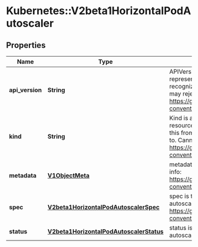 # Kubernetes::V2beta1HorizontalPodAutoscaler

## Properties
Name | Type | Description | Notes
------------ | ------------- | ------------- | -------------
**api_version** | **String** | APIVersion defines the versioned schema of this representation of an object. Servers should convert recognized schemas to the latest internal value, and may reject unrecognized values. More info: https://git.k8s.io/community/contributors/devel/api-conventions.md#resources | [optional] 
**kind** | **String** | Kind is a string value representing the REST resource this object represents. Servers may infer this from the endpoint the client submits requests to. Cannot be updated. In CamelCase. More info: https://git.k8s.io/community/contributors/devel/api-conventions.md#types-kinds | [optional] 
**metadata** | [**V1ObjectMeta**](V1ObjectMeta.md) | metadata is the standard object metadata. More info: https://git.k8s.io/community/contributors/devel/api-conventions.md#metadata | [optional] 
**spec** | [**V2beta1HorizontalPodAutoscalerSpec**](V2beta1HorizontalPodAutoscalerSpec.md) | spec is the specification for the behaviour of the autoscaler. More info: https://git.k8s.io/community/contributors/devel/api-conventions.md#spec-and-status. | [optional] 
**status** | [**V2beta1HorizontalPodAutoscalerStatus**](V2beta1HorizontalPodAutoscalerStatus.md) | status is the current information about the autoscaler. | [optional] 


